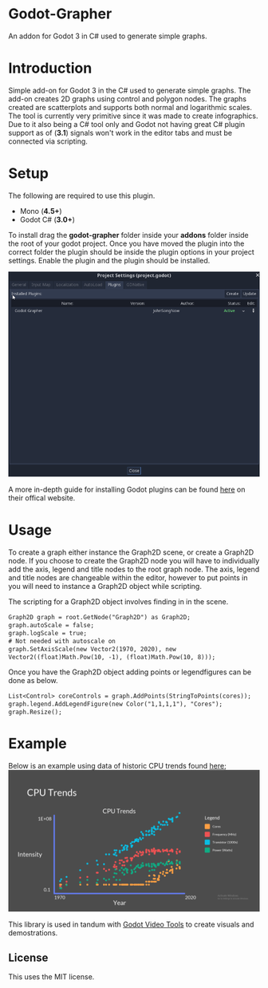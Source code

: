# Godot-Grapher
An addon for Godot 3 in C# used to generate simple graphs.

# Introduction
Simple add-on for Godot 3 in the C# used to generate simple graphs. The add-on creates 2D graphs using control and polygon nodes. The graphs created are scatterplots and supports both normal and logarithmic scales. The tool is currently very primitive since it was made to create infographics. Due to it also being a C# tool only and Godot not having great C# plugin support as of (**3.1**) signals won't work in the editor tabs and must be connected via scripting.

# Setup
The following are required to use this plugin.
- Mono (**4.5+**)
- Godot C# (**3.0+**)

To install drag the **godot-grapher** folder inside your **addons** folder inside the root of your godot project. Once you have moved the plugin into the correct folder the plugin should be inside the plugin options in your project settings. Enable the plugin and the plugin should be installed.

![alt text](https://github.com/JohnSongNow/godot-grapher/blob/master/example/images/setup.png "Enable Plugin Here")

A more in-depth guide for installing Godot plugins can be found [here](https://docs.godotengine.org/en/3.1/tutorials/plugins/editor/import_plugins.html) on their offical website.

# Usage

To create a graph either instance the Graph2D scene, or create a Graph2D node. If you choose to create the Graph2D node you will have to individually add the axis, legend and title nodes to the root graph node. The axis, legend and title nodes are changeable within the editor, however to put points in you will need to instance a Graph2D object while scripting.

The scripting for a Graph2D object involves finding in in the scene.
```
Graph2D graph = root.GetNode("Graph2D") as Graph2D;
graph.autoScale = false;
graph.logScale = true;
# Not needed with autoscale on
graph.SetAxisScale(new Vector2(1970, 2020), new Vector2((float)Math.Pow(10, -1), (float)Math.Pow(10, 8))); 
```

Once you have the Graph2D object adding points or legendfigures can be done as below.
```
List<Control> coreControls = graph.AddPoints(StringToPoints(cores));
graph.legend.AddLegendFigure(new Color("1,1,1,1"), "Cores");
graph.Resize();
```

# Example
Below is an example using data of historic CPU trends found [here](https://github.com/karlrupp/microprocessor-trend-data/tree/master/42yrs);
![alt text](https://github.com/JohnSongNow/godot-grapher/blob/master/example/images/graph_example.png "2D Scatterplot Example")

This library is used in tandum with [Godot Video Tools](https://github.com/JohnSongNow/godot-video-tools) to create visuals and demostrations.

## License
This uses the MIT license.
